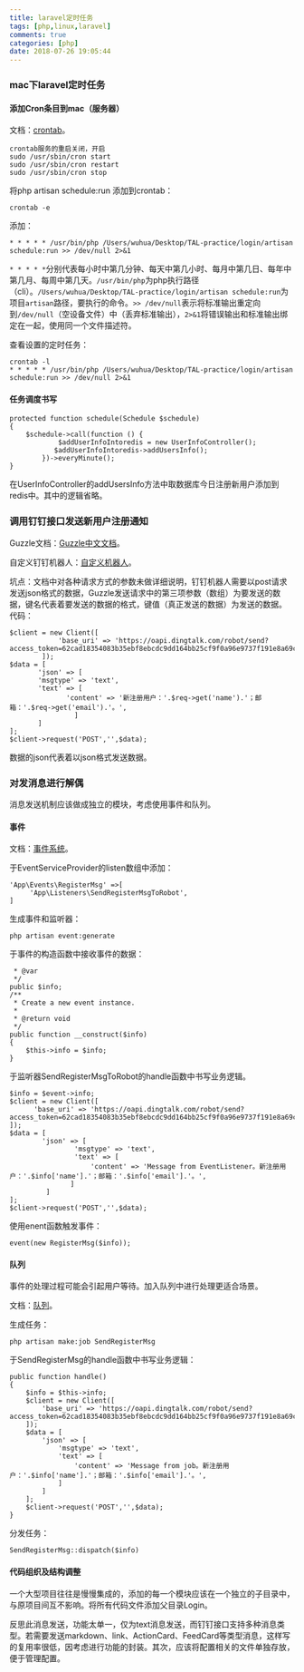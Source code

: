 ```yaml
---
title: laravel定时任务
tags: [php,linux,laravel]
comments: true
categories: [php]
date: 2018-07-26 19:05:44
---
```

### mac下laravel定时任务
#### 添加Cron条目到mac（服务器）
文档：[crontab](http://www.runoob.com/linux/linux-comm-crontab.html)。

```
crontab服务的重启关闭，开启
sudo /usr/sbin/cron start
sudo /usr/sbin/cron restart
sudo /usr/sbin/cron stop
```
将php artisan schedule:run 添加到crontab：

```
crontab -e
```
添加：

```
* * * * * /usr/bin/php /Users/wuhua/Desktop/TAL-practice/login/artisan schedule:run >> /dev/null 2>&1
```
`* * * * *`分别代表每小时中第几分钟、每天中第几小时、每月中第几日、每年中第几月、每周中第几天。`/usr/bin/php`为php执行路径（cli）。`/Users/wuhua/Desktop/TAL-practice/login/artisan schedule:run`为项目`artisan`路径，要执行的命令。`>> /dev/null`表示将标准输出重定向到`/dev/null`（空设备文件）中（丢弃标准输出），` 2>&1 `将错误输出和标准输出绑定在一起，使用同一个文件描述符。

查看设置的定时任务：

```
crontab -l
* * * * * /usr/bin/php /Users/wuhua/Desktop/TAL-practice/login/artisan schedule:run >> /dev/null 2>&1
```
#### 任务调度书写
```
protected function schedule(Schedule $schedule)
{
	$schedule->call(function () {
            $addUserInfoIntoredis = new UserInfoController();
           $addUserInfoIntoredis->addUsersInfo();
        })->everyMinute();
}
```
在UserInfoController的addUsersInfo方法中取数据库今日注册新用户添加到redis中。其中的逻辑省略。
### 调用钉钉接口发送新用户注册通知
Guzzle文档：[Guzzle中文文档](http://guzzle-cn.readthedocs.io/zh_CN/latest/index.html)。

自定义钉钉机器人：[自定义机器人](https://open-doc.dingtalk.com/docs/doc.htm?spm=a219a.7629140.0.0.vcNk2y&treeId=257&articleId=105735&docType=1)。

坑点：文档中对各种请求方式的参数未做详细说明，钉钉机器人需要以post请求发送json格式的数据，Guzzle发送请求中的第三项参数（数组）为要发送的数据，键名代表着要发送的数据的格式，键值（真正发送的数据）为发送的数据。
代码：

```
$client = new Client([
            'base_uri' => 'https://oapi.dingtalk.com/robot/send?access_token=62cad18354083b35ebf8ebcdc9dd164bb25cf9f0a96e9737f191e8a69c637924'
        ]);
$data = [
       'json' => [
       'msgtype' => 'text',
       'text' => [
              'content' => '新注册用户：'.$req->get('name').'；邮箱：'.$req->get('email').'。',
                ]
       ]
];
$client->request('POST','',$data);
```
数据的json代表着以json格式发送数据。
### 对发消息进行解偶
消息发送机制应该做成独立的模块，考虑使用事件和队列。
#### 事件
文档：[事件系统](https://laravel-china.org/docs/laravel/5.6/events/1389)。

于EventServiceProvider的listen数组中添加：

```
'App\Events\RegisterMsg' =>[
     'App\Listeners\SendRegisterMsgToRobot',
]
```

生成事件和监听器：

```
php artisan event:generate
```
于事件的构造函数中接收事件的数据：

```
 * @var 
 */
public $info;
/**
 * Create a new event instance.
 *
 * @return void
 */
public function __construct($info)
{
    $this->info = $info;
}
```
于监听器SendRegisterMsgToRobot的handle函数中书写业务逻辑。

```
$info = $event->info;
$client = new Client([
      'base_uri' => 'https://oapi.dingtalk.com/robot/send?access_token=62cad18354083b35ebf8ebcdc9dd164bb25cf9f0a96e9737f191e8a69c637924'
]);
$data = [
     	'json' => [
        		'msgtype' => 'text',
        		'text' => [
                	'content' => 'Message from EventListener。新注册用户：'.$info['name'].'；邮箱：'.$info['email'].'。',
               ]
         ]
];
$client->request('POST','',$data);
```
使用enent函数触发事件：

```
event(new RegisterMsg($info));
```
#### 队列
事件的处理过程可能会引起用户等待。加入队列中进行处理更适合场景。

文档：[队列](https://laravel-china.org/docs/laravel/5.6/queues/1395#260f10)。

生成任务：

```
php artisan make:job SendRegisterMsg
```
于SendRegisterMsg的handle函数中书写业务逻辑：

```
public function handle()
{
    $info = $this->info;
    $client = new Client([
        'base_uri' => 'https://oapi.dingtalk.com/robot/send?access_token=62cad18354083b35ebf8ebcdc9dd164bb25cf9f0a96e9737f191e8a69c637924'
    ]);
    $data = [
        'json' => [
            'msgtype' => 'text',
            'text' => [
                'content' => 'Message from job。新注册用户：'.$info['name'].'；邮箱：'.$info['email'].'。',
            ]
        ]
    ];
    $client->request('POST','',$data);
}
```
分发任务：

```
SendRegisterMsg::dispatch($info)
```
#### 代码组织及结构调整
一个大型项目往往是慢慢集成的，添加的每一个模块应该在一个独立的子目录中，与原项目间互不影响。将所有代码文件添加父目录Login。

反思此消息发送，功能太单一，仅为text消息发送，而钉钉接口支持多种消息类型。若需要发送markdown、link、ActionCard、FeedCard等类型消息，这样写的复用率很低，因考虑进行功能的封装。其次，应该将配置相关的文件单独存放，便于管理配置。